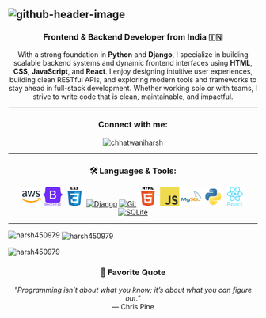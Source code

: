 ## ![github-header-image](https://github.com/user-attachments/assets/a482db61-b23e-4e4c-a609-6ae8b7e720a3)

<h3 align="center">Frontend & Backend Developer from India 🇮🇳</h3>

<p align="center">
With a strong foundation in <strong>Python</strong> and <strong>Django</strong>, I specialize in building scalable backend systems and dynamic frontend interfaces using <strong>HTML</strong>, <strong>CSS</strong>, <strong>JavaScript</strong>, and <strong>React</strong>. I enjoy designing intuitive user experiences, building clean RESTful APIs, and exploring modern tools and frameworks to stay ahead in full-stack development. Whether working solo or with teams, I strive to write code that is clean, maintainable, and impactful.
</p>

---

<h3 align="center">Connect with me:</h3>
<p align="center">
<a href="https://linkedin.com/in/chhatwaniharsh" target="blank"><img align="center" src="https://raw.githubusercontent.com/rahuldkjain/github-profile-readme-generator/master/src/images/icons/Social/linked-in-alt.svg" alt="chhatwaniharsh" height="30" width="40" /></a>
</p>

---

<h3 align="center">🛠️ Languages & Tools:</h3>
<p align="center">
  <a href="https://aws.amazon.com" target="_blank"><img src="https://raw.githubusercontent.com/devicons/devicon/master/icons/amazonwebservices/amazonwebservices-original-wordmark.svg" alt="AWS" width="40" height="40"/></a>
  <a href="https://getbootstrap.com" target="_blank"><img src="https://raw.githubusercontent.com/devicons/devicon/master/icons/bootstrap/bootstrap-plain-wordmark.svg" alt="Bootstrap" width="40" height="40"/></a>
  <a href="https://www.w3schools.com/css/" target="_blank"><img src="https://raw.githubusercontent.com/devicons/devicon/master/icons/css3/css3-original-wordmark.svg" alt="CSS3" width="40" height="40"/></a>
  <a href="https://www.djangoproject.com/" target="_blank"><img src="https://cdn.worldvectorlogo.com/logos/django.svg" alt="Django" width="40" height="40"/></a>
  <a href="https://git-scm.com/" target="_blank"><img src="https://www.vectorlogo.zone/logos/git-scm/git-scm-icon.svg" alt="Git" width="40" height="40"/></a>
  <a href="https://www.w3.org/html/" target="_blank"><img src="https://raw.githubusercontent.com/devicons/devicon/master/icons/html5/html5-original-wordmark.svg" alt="HTML5" width="40" height="40"/></a>
  <a href="https://developer.mozilla.org/en-US/docs/Web/JavaScript" target="_blank"><img src="https://raw.githubusercontent.com/devicons/devicon/master/icons/javascript/javascript-original.svg" alt="JavaScript" width="40" height="40"/></a>
  <a href="https://www.mysql.com/" target="_blank"><img src="https://raw.githubusercontent.com/devicons/devicon/master/icons/mysql/mysql-original-wordmark.svg" alt="MySQL" width="40" height="40"/></a>
  <a href="https://www.python.org" target="_blank"><img src="https://raw.githubusercontent.com/devicons/devicon/master/icons/python/python-original.svg" alt="Python" width="40" height="40"/></a>
  <a href="https://reactjs.org/" target="_blank"><img src="https://raw.githubusercontent.com/devicons/devicon/master/icons/react/react-original-wordmark.svg" alt="React" width="40" height="40"/></a>
  <a href="https://www.sqlite.org/" target="_blank"><img src="https://www.vectorlogo.zone/logos/sqlite/sqlite-icon.svg" alt="SQLite" width="40" height="40"/></a>
</p>

---

<p><img align="left" src="https://github-readme-stats.vercel.app/api/top-langs?username=harsh450979&show_icons=true&locale=en&layout=compact" alt="harsh450979" /></p>

<p>&nbsp;<img align="center" src="https://github-readme-stats.vercel.app/api?username=harsh450979&show_icons=true&locale=en" alt="harsh450979" /></p>

<p><img align="center" src="https://github-readme-streak-stats.herokuapp.com/?user=harsh450979&" alt="harsh450979" /></p>

<h3 align="center">💬 Favorite Quote</h3>
<p align="center"><em>"Programming isn’t about what you know; it’s about what you can figure out."</em><br>— Chris Pine</p>
